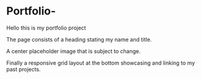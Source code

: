 # Portfolio-
Hello this is my portfolio project

The page consists of a heading stating my name and title. 

A center placeholder image that is subject to change.

Finally a responsive grid layout at the bottom showcasing and linking to my past projects. 

